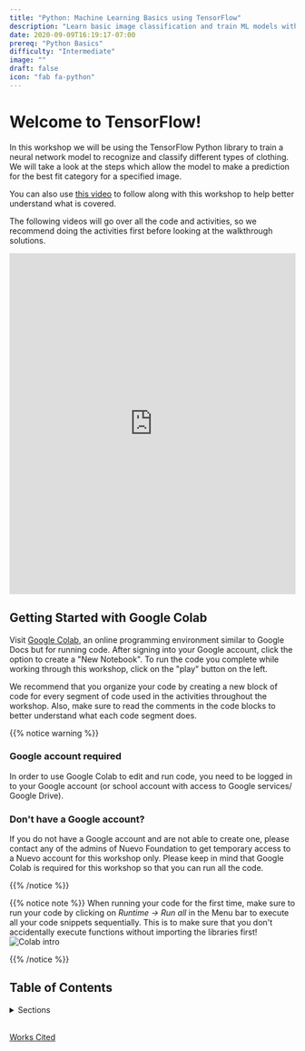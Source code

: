 ```yaml
---
title: "Python: Machine Learning Basics using TensorFlow"
description: "Learn basic image classification and train ML models with TensorFlow"
date: 2020-09-09T16:19:17-07:00
prereq: "Python Basics"
difficulty: "Intermediate"
image: ""
draft: false
icon: "fab fa-python"
---
```



# Welcome to TensorFlow!
In this workshop we will be using the TensorFlow Python library to train a neural network model to recognize and classify different types of clothing. We will take a look at the steps which allow the model to make a prediction for the best fit category for a specified image.

You can also use [this video](https://www.youtube.com/watch?v=FiNglI1wRNk) to follow along with this workshop to help better understand what is covered.

The following videos will go over all the code and activities, so we recommend doing the activities first before looking at the walkthrough solutions.

<iframe width="100%" height="600px" src="https://www.youtube.com/embed/6FfxBNRn0Ww" frameborder="0" allow="accelerometer; autoplay; encrypted-media; gyroscope; picture-in-picture" allowfullscreen></iframe>


## Getting Started with Google Colab
Visit [Google Colab](https://colab.research.google.com/), an online programming environment similar to Google Docs but for running code. After signing into your Google account, click the option to create a "New Notebook". To run the code you complete while working through this workshop, click on the "play" button on the left. 

We recommend that you organize your code by creating a new block of code for every segment of code used in the activities throughout the workshop. Also, make sure to read the comments in the code blocks to better understand what each code segment does.

{{% notice warning %}}
### Google account required
In order to use Google Colab to edit and run code, you need to be logged in to your Google account (or school account with access to Google services/ Google Drive). 

### Don't have a Google account?
If you do not have a Google account and are not able to create one, please contact any of the admins of Nuevo Foundation to get temporary access to a Nuevo account for this workshop only. Please keep in mind that Google Colab is required for this workshop so that you can run all the code.

{{% /notice %}}

{{% notice note %}}
When running your code for the first time, make sure to run your code by clicking on _Runtime -> Run all_ in the Menu bar to execute all your code snippets sequentially. This is to make sure that you don't accidentally execute functions without importing the libraries first!
![Colab intro](media/colab_intro.png)

{{% /notice %}}

## Table of Contents
<details>
<summary>Sections</summary>
{{% children %}}
</details>

<br>

<a href="https://www.tensorflow.org/tutorials/keras/classification" target="_blank">Works Cited</a>

